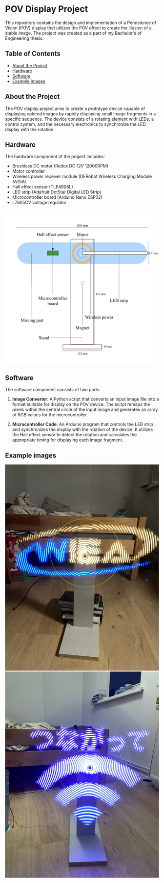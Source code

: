 # POV Display Project

This repository contains the design and implementation of a Persistence of Vision (POV) display that utilizes the POV effect to create the illusion of a stable image. The project was created as a part of my Bachelor's of Engineering thesis.

## Table of Contents

- [About the Project](#about-the-project)
- [Hardware](#hardware)
- [Software](#software)
- [Example images](#example-images)

## About the Project

The POV display project aims to create a prototype device capable of displaying colored images by rapidly displaying small image fragments in a specific sequence. The device consists of a rotating element with LEDs, a control system, and the necessary electronics to synchronize the LED display with the rotation.

## Hardware

The hardware component of the project includes:

- Brushless DC motor (Redox DC 12V 12000RPM)
- Motor controller
- Wireless power receiver module (DFRobot Wireless Charging Module 5V/5A)
- Hall effect sensor (TLE4906L)
- LED strip (Adafruit DotStar Digital LED Strip)
- Microcontroller board (Arduino Nano ESP32)
- L7805CV voltage regulator

![display hardware diagram](https://github.com/fchmielewski/POVDisplay/blob/main/diagram.png)

## Software

The software component consists of two parts:

1. **Image Converter**: A Python script that converts an input image file into a format suitable for display on the POV device. The script remaps the pixels within the central circle of the input image and generates an array of RGB values for the microcontroller.

2. **Microcontroller Code**: An Arduino program that controls the LED strip and synchronizes the display with the rotation of the device. It utilizes the Hall effect sensor to detect the rotation and calculates the appropriate timing for displaying each image fragment.

## Example images
![demo image 1](https://github.com/fchmielewski/POVDisplay/blob/main/demo_images/demo1.jpeg)
![demo image 2](https://github.com/fchmielewski/POVDisplay/blob/main/demo_images/demo2.jpeg)
